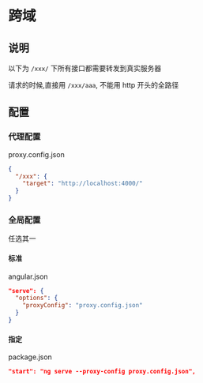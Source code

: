 # 跨域

## 说明

以下为 `/xxx/` 下所有接口都需要转发到真实服务器

请求的时候,直接用 `/xxx/aaa`, 不能用 http 开头的全路径

## 配置

### 代理配置

proxy.config.json

```json
{
  "/xxx": {
    "target": "http://localhost:4000/"
  }
}
```

### 全局配置

任选其一

#### 标准

angular.json

```json
"serve": {
  "options": {
    "proxyConfig": "proxy.config.json"
  }
}
```

#### 指定

package.json

```json
"start": "ng serve --proxy-config proxy.config.json",
```
